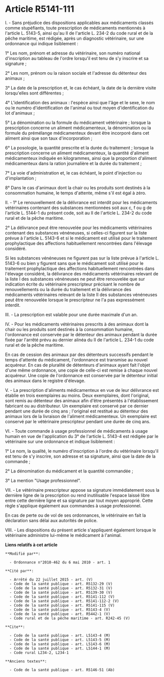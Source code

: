 # Article R5141-111

I. - Sans préjudice des dispositions applicables aux médicaments classés comme stupéfiants, toute prescription de médicaments
mentionnés à l'article L. 5143-5, ainsi qu'au II de l'article L. 234-2 du code rural et de la pêche maritime, est rédigée,
après un diagnostic vétérinaire, sur une ordonnance qui indique lisiblement :

1° Les nom, prénom et adresse du vétérinaire, son numéro national d'inscription au tableau de l'ordre lorsqu'il est tenu de
s'y inscrire et sa signature ;

2° Les nom, prénom ou la raison sociale et l'adresse du détenteur des animaux ;

3° La date de la prescription et, le cas échéant, la date de la dernière visite lorsqu'elles sont différentes ;

4° L'identification des animaux : l'espèce ainsi que l'âge et le sexe, le nom ou le numéro d'identification de l'animal ou
tout moyen d'identification du lot d'animaux ;

5° La dénomination ou la formule du médicament vétérinaire ; lorsque la prescription concerne un aliment médicamenteux, la
dénomination ou la formule du prémélange médicamenteux devant être incorporé dans cet aliment ainsi que son taux
d'incorporation ;

6° La posologie, la quantité prescrite et la durée du traitement ; lorsque la prescription concerne un aliment médicamenteux,
la quantité d'aliment médicamenteux indiquée en kilogrammes, ainsi que la proportion d'aliment médicamenteux dans la ration
journalière et la durée du traitement ;

7° La voie d'administration et, le cas échéant, le point d'injection ou d'implantation ;

8° Dans le cas d'animaux dont la chair ou les produits sont destinés à la consommation humaine, le temps d'attente, même s'il
est égal à zéro.

II. - 1° Le renouvellement de la délivrance est interdit pour les médicaments vétérinaires contenant des substances
mentionnées soit aux c, f ou g de l'article L. 5144-1 du présent code, soit au II de l'article L. 234-2 du code rural et de
la pêche maritime.

2° La délivrance peut être renouvelée pour les médicaments vétérinaires contenant des substances vénéneuses, si celles-ci
figurent sur la liste prévue à l'article L. 5143-6 et si le médicament est utilisé pour le traitement prophylactique des
affections habituellement rencontrées dans l'élevage considéré.

Si les substances vénéneuses ne figurent pas sur la liste prévue à l'article L. 5143-6 ou bien y figurent sans que le
médicament soit utilisé pour le traitement prophylactique des affections habituellement rencontrées dans l'élevage considéré,
la délivrance des médicaments vétérinaires relevant de la liste I des substances vénéneuses ne peut être renouvelée que sur
indication écrite du vétérinaire prescripteur précisant le nombre de renouvellements ou la durée du traitement et la
délivrance des médicaments vétérinaires relevant de la liste II des substances vénéneuses peut être renouvelée lorsque le
prescripteur ne l'a pas expressément interdit.

III. - La prescription est valable pour une durée maximale d'un an. 

IV. - Pour les médicaments vétérinaires prescrits à des animaux dont la chair ou les produits sont destinés à la consommation
humaine, l'ordonnance est conservée par le détenteur des animaux pendant la durée fixée par l'arrêté prévu au dernier alinéa
du II de l'article L. 234-1 du code rural et de la pêche maritime.

En cas de cession des animaux par des détenteurs successifs pendant le temps d'attente du médicament, l'ordonnance est
transmise au nouvel acquéreur. En cas de pluralité de détenteurs d'animaux ayant fait l'objet d'une même ordonnance, une
copie de celle-ci est remise à chaque nouvel acquéreur. Une copie de l'ordonnance est conservée par le détenteur initial des
animaux dans le registre d'élevage.

V. - La prescription d'aliments médicamenteux en vue de leur délivrance est établie en trois exemplaires au moins. Deux
exemplaires, dont l'original, sont remis au détenteur des animaux afin d'être présentés à l'établissement fabricant ou au
distributeur. Un exemplaire est conservé par ce dernier pendant une durée de cinq ans ; l'original est restitué au détenteur
des animaux lors de la livraison de l'aliment médicamenteux. Un exemplaire est conservé par le vétérinaire prescripteur
pendant une durée de cinq ans.

VI. - Toute commande à usage professionnel de médicaments à usage humain en vue de l'application du 3° de l'article L. 5143-4
est rédigée par le vétérinaire sur une ordonnance et indique lisiblement :

1° Le nom, la qualité, le numéro d'inscription à l'ordre du vétérinaire lorsqu'il est tenu de s'y inscrire, son adresse et sa
signature, ainsi que la date de la commande ;

2° La dénomination du médicament et la quantité commandée ;

3° La mention "Usage professionnel".

VII. - Le vétérinaire prescripteur appose sa signature immédiatement sous la dernière ligne de la prescription ou rend
inutilisable l'espace laissé libre entre cette dernière ligne et sa signature par tout moyen approprié. Cette règle
s'applique également aux commandes à usage professionnel.

En cas de perte ou de vol de ses ordonnances, le vétérinaire en fait la déclaration sans délai aux autorités de police.

VIII. - Les dispositions du présent article s'appliquent également lorsque le vétérinaire administre lui-même le médicament à
l'animal.

**Liens relatifs à cet article**

	**Modifié par**:

	  - Ordonnance n°2010-462 du 6 mai 2010 - art. 1

	**Cité par**:

	  - Arrêté du 22 juillet 2015 - art. (V)
	  - Code de la santé publique - art. R5132-29 (V)
	  - Code de la santé publique - art. R5132-31 (V)
	  - Code de la santé publique - art. R5139-30 (V)
	  - Code de la santé publique - art. R5141-112 (V)
	  - Code de la santé publique - art. R5141-112-2 (V)
	  - Code de la santé publique - art. R5141-115 (V)
	  - Code de la santé publique - art. R5143-4 (V)
	  - Code de la santé publique - art. R5442-1 (V)
	  - Code rural et de la pêche maritime - art. R242-45 (V)

	**Cite**:

	  - Code de la santé publique - art. L5143-4 (M)
	  - Code de la santé publique - art. L5143-5 (M)
	  - Code de la santé publique - art. L5143-6 (M)
	  - Code de la santé publique - art. L5144-1 (M)
	  - Code rural L234-2, L234-1

	**Anciens textes**:

	  - Code de la santé publique - art. R5146-51 (Ab)
